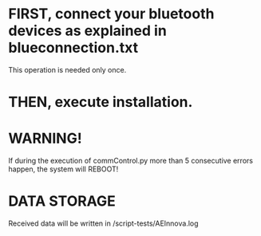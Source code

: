 # FIRST, connect your bluetooth devices as explained in blueconnection.txt
  This operation is needed only once.  

# THEN, execute installation.

# WARNING!
  If during the execution of commControl.py more than 5 consecutive errors happen,
  the system will REBOOT!

# DATA STORAGE
  Received data will be written in /script-tests/AEInnova.log
